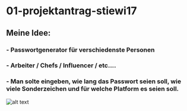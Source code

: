 # 01-projektantrag-stiewi17
## Meine Idee:
### - Passwortgenerator für verschiedenste Personen
### - Arbeiter / Chefs / Influencer / etc....
### - Man solte eingeben, wie lang das Passwort seien soll, wie viele Sonderzeichen und für welche Platform es seien soll.

![alt text](file:///home/stefan/Desktop/ITP_Programm.png
)